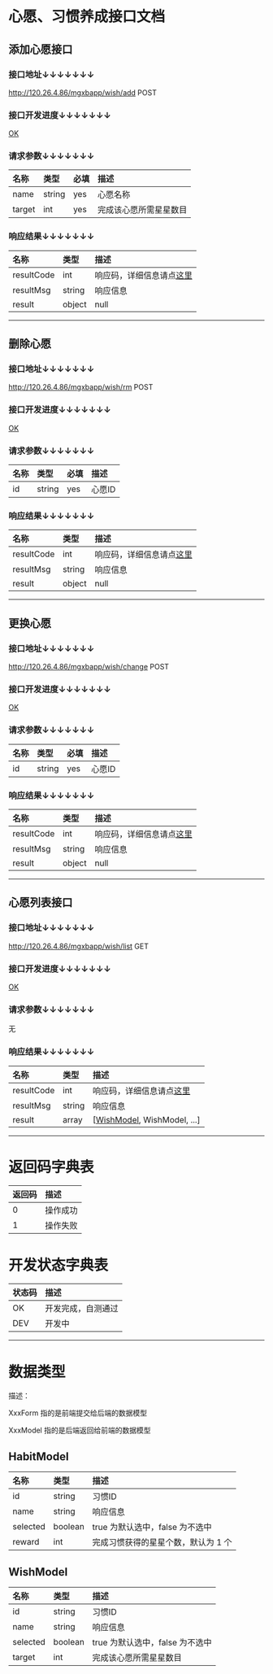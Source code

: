# 心愿、习惯养成接口文档

## 添加心愿接口

### 接口地址↓↓↓↓↓↓↓

http://120.26.4.86/mgxbapp/wish/add POST

### 接口开发进度↓↓↓↓↓↓↓

[OK](#开发状态字典表)

### 请求参数↓↓↓↓↓↓↓

| 名称               | 类型               | 必填               | 描述
| :----------------- | :----------------- | :----------------- | :-----------------
| name               | string             | yes                | 心愿名称
| target             | int                | yes                | 完成该心愿所需星星数目

### 响应结果↓↓↓↓↓↓↓

| 名称               | 类型               | 描述
| :----------------- | :----------------- | :----------------- 
| resultCode         | int                | 响应码，详细信息请点[这里](#返回码字典表)
| resultMsg          | string             | 响应信息
| result             | object             | null

---

## 删除心愿

### 接口地址↓↓↓↓↓↓↓

http://120.26.4.86/mgxbapp/wish/rm POST

### 接口开发进度↓↓↓↓↓↓↓

[OK](#开发状态字典表)

### 请求参数↓↓↓↓↓↓↓

| 名称               | 类型               | 必填               | 描述
| :----------------- | :----------------- | :----------------- | :-----------------
| id                 | string             | yes                | 心愿ID

### 响应结果↓↓↓↓↓↓↓

| 名称               | 类型               | 描述
| :----------------- | :----------------- | :----------------- 
| resultCode         | int                | 响应码，详细信息请点[这里](#返回码字典表)
| resultMsg          | string             | 响应信息
| result             | object             | null

---

## 更换心愿

### 接口地址↓↓↓↓↓↓↓

http://120.26.4.86/mgxbapp/wish/change POST

### 接口开发进度↓↓↓↓↓↓↓

[OK](#开发状态字典表)

### 请求参数↓↓↓↓↓↓↓

| 名称               | 类型               | 必填               | 描述
| :----------------- | :----------------- | :----------------- | :-----------------
| id                 | string             | yes                | 心愿ID

### 响应结果↓↓↓↓↓↓↓

| 名称               | 类型               | 描述
| :----------------- | :----------------- | :----------------- 
| resultCode         | int                | 响应码，详细信息请点[这里](#返回码字典表)
| resultMsg          | string             | 响应信息
| result             | object             | null

---

## 心愿列表接口

### 接口地址↓↓↓↓↓↓↓

http://120.26.4.86/mgxbapp/wish/list GET

### 接口开发进度↓↓↓↓↓↓↓

[OK](#开发状态字典表)

### 请求参数↓↓↓↓↓↓↓

无

### 响应结果↓↓↓↓↓↓↓

| 名称               | 类型               | 描述
| :----------------- | :----------------- | :----------------- 
| resultCode         | int                | 响应码，详细信息请点[这里](#返回码字典表)
| resultMsg          | string             | 响应信息
| result             | array              | [[WishModel](#wishmodel), WishModel, ...]

---

# 返回码字典表

| 返回码             | 描述
| :----------------- | :----------------- 
| 0                  | 操作成功
| 1                  | 操作失败

# 开发状态字典表

| 状态码             | 描述
| :----------------- | :----------------- 
| OK                 | 开发完成，自测通过
| DEV                | 开发中

---

# 数据类型

描述：

XxxForm 指的是前端提交给后端的数据模型

XxxModel 指的是后端返回给前端的数据模型

## HabitModel

| 名称               | 类型               | 描述
| :----------------- | :----------------- | :----------------- 
| id                 | string             | 习惯ID
| name               | string             | 响应信息
| selected           | boolean            | true 为默认选中，false 为不选中
| reward             | int                | 完成习惯获得的星星个数，默认为 1 个

## WishModel

| 名称               | 类型               | 描述
| :----------------- | :----------------- | :----------------- 
| id                 | string             | 习惯ID
| name               | string             | 响应信息
| selected           | boolean            | true 为默认选中，false 为不选中
| target             | int                | 完成该心愿所需星星数目
